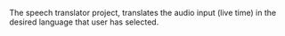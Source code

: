 The speech translator project, translates the audio input (live time) in the desired language that user has selected.
